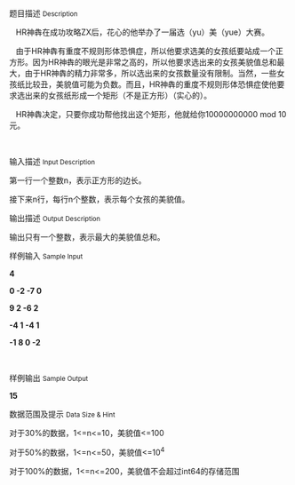 <div class="panel panel-default">
<div class="area-title">
<span>
题目描述
<small>Description</small>
</span></div>
<div class="panel-body">

<p>   HR神犇在成功攻略ZX后，花心的他举办了一届选（yu）美（yue）大赛。</p><p>   由于HR神犇有重度不规则形体恐惧症，所以他要求选美的女孩纸要站成一个正方形。因为HR神犇的眼光是非常之高的，所以他要求选出来的女孩美貌值总和最大，由于HR神犇的精力非常多，所以选出来的女孩数量没有限制。当然，一些女孩纸比较丑，美貌值可能为负数。而且，HR神犇的重度不规则形体恐惧症使他要求选出来的女孩纸形成一个矩形（不是正方形）（实心的）。</p><p>   HR神犇决定，只要你成功帮他找出这个矩形，他就给你10000000000 mod 10元。</p><p><br></p>

</div>
</div>

<div class="panel panel-default">
<div class="area-title">
<span>
输入描述
<small>Input Description</small>
</span></div>
<div class="panel-body">
<p>第一行一个整数n，表示正方形的边长。</p><p>接下来n行，每行n个整数，表示每个女孩的美貌值。</p>

</div>
</div>
<div  class="panel panel-default">
<div class="area-title">
<span>
输出描述
<small>Output Description</small>
</span></div>
<div class="panel-body">

<p>输出只有一个整数，表示最大的美貌值总和。</p>

</div>
</div>


<div class="panel panel-default">
<div class="area-title">
<span>
样例输入
<small>Sample Input</small>
</span></div>
<div class="panel-body">
<p><span style=""><strong>4</strong></span></p><p><span style=""><strong>0 -2 -7 0 </strong></span></p><p><span style=""><strong>9 2 -6 2</strong></span></p><p><span style=""><strong>-4 1 -4 1 </strong></span></p><p><strong><span style="">-1 8 0 -2</span></strong></p><p><br></p>

</div>
</div>

<div class="panel panel-default">
<div class="area-title">
<span>
样例输出
<small>Sample Output</small>
</span></div>
<div class="panel-body">
<p><strong><span style="">15</span></strong><br></p>

</div>
</div>

<div class="panel panel-default">
<div class="area-title">
<span>
数据范围及提示
<small>Data Size & Hint</small>
</span></div>
<div class="panel-body">
<p style=""><span style="">对于</span>30%<span style="">的数据，</span>1&lt;=n&lt;=10<span style="">，美貌值</span>&lt;=100</p><p style=""><span style="">对于</span>50%<span style="">的数据，</span>1&lt;=n&lt;=50<span style="">，美貌值</span>&lt;=10<sup>4</sup></p><p style=""><span style="">对于</span>100%<span style="">的数据，</span>1&lt;=n&lt;=200<span style="">，</span>美貌值不<span style="">会超过</span>int64<span style="">的存储范围</span></p><p><br></p>
</div>
</div>